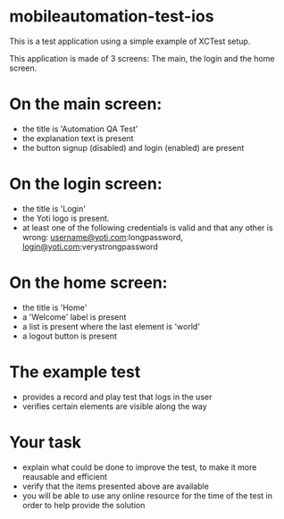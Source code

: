 # mobileautomation-test-ios

This is a test application using a simple example of XCTest setup.

This application is made of 3 screens: The main, the login and the home screen.

# On the main screen:
- the title is 'Automation QA Test'
- the explanation text is present
- the button signup (disabled) and login (enabled) are present

# On the login screen:
- the title is 'Login'
- the Yoti logo is present.
- at least one of the following credentials is valid and that any other is wrong: username@yoti.com:longpassword, login@yoti.com:verystrongpassword

# On the home screen:
- the title is 'Home'
- a 'Welcome' label is present
- a list is present where the last element is 'world'
- a logout button is present

# The example test
- provides a record and play test that logs in the user
- verifies certain elements are visible along the way

# Your task
- explain what could be done to improve the test, to make it more reausable and efficient
- verify that the items presented above are available
- you will be able to use any online resource for the time of the test in order to help provide the solution
